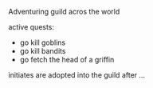 Adventuring guild acros the world

active quests:
- go kill goblins
- go kill bandits
- go fetch the head of a griffin

initiates are adopted into the guild after ...